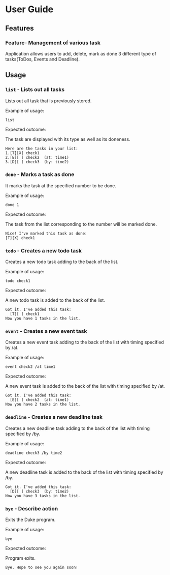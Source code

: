 # User Guide

## Features 

### Feature- Management of various task

Application allows users to add, delete, mark as done 3 different type of tasks(ToDos, Events and Deadline).


## Usage

### `list` - Lists out all tasks

Lists out all task that is previously stored.

Example of usage: 

`list`

Expected outcome:

The task are displayed with its type as well as its doneness.

```
Here are the tasks in your list:
1.[T][X] check1
2.[E][ ] check2  (at: time1)
3.[D][ ] check3  (by: time2)
```

### `done` - Marks a task as done

It marks the task at the specified number to be done.

Example of usage:

`done 1`

Expected outcome: 

The task from the list corresponding to the number will be marked done.

```
Nice! I've marked this task as done:
[T][X] check1
```
### `todo` - Creates a new todo task

Creates a new todo task adding to the back of the list.

Example of usage:

`todo check1`

Expected outcome:

A new todo task is added to the back of the list.

```
Got it. I've added this task:
  [T][ ] check1
Now you have 1 tasks in the list.
```

### `event` - Creates a new event task

Creates a new event task adding to the back of the list with timing specified by /at.

Example of usage:

`event check2 /at time1`

Expected outcome:

A new event task is added to the back of the list with timing specified by /at.

```
Got it. I've added this task:
  [E][ ] check2  (at: time1)
Now you have 2 tasks in the list.
```

### `deadline` - Creates a new deadline task

Creates a new deadline task adding to the back of the list with timing specified by /by.

Example of usage:

`deadline check3 /by time2`

Expected outcome:

A new deadline task is added to the back of the list with timing specified by /by.

```
Got it. I've added this task:
  [D][ ] check3  (by: time2)
Now you have 3 tasks in the list.
```
### `bye` - Describe action

Exits the Duke program.

Example of usage:

`bye`

Expected outcome:

Program exits.

```
Bye. Hope to see you again soon!
```